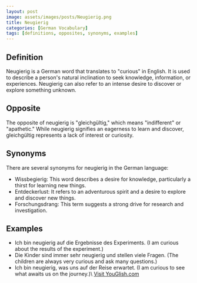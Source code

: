 ```yaml
---
layout: post
image: assets/images/posts/Neugierig.png
title: Neugierig
categories: [German Vocabulary]
tags: [definitions, opposites, synonyms, examples]
---
```


## Definition

Neugierig is a German word that translates to "curious" in English. It is used to describe a person's natural inclination to seek knowledge, information, or experiences. Neugierig can also refer to an intense desire to discover or explore something unknown.

## Opposite

The opposite of neugierig is "gleichgültig," which means "indifferent" or "apathetic." While neugierig signifies an eagerness to learn and discover, gleichgültig represents a lack of interest or curiosity.

## Synonyms

There are several synonyms for neugierig in the German language:

- Wissbegierig: This word describes a desire for knowledge, particularly a thirst for learning new things.
- Entdeckerlust: It refers to an adventurous spirit and a desire to explore and discover new things.
- Forschungsdrang: This term suggests a strong drive for research and investigation.

## Examples

- Ich bin neugierig auf die Ergebnisse des Experiments. (I am curious about the results of the experiment.)
- Die Kinder sind immer sehr neugierig und stellen viele Fragen. (The children are always very curious and ask many questions.)
- Ich bin neugierig, was uns auf der Reise erwartet. (I am curious to see what awaits us on the journey.)\ <a id="yg-widget-0" class="youglish-widget" data-query="Neugierig" data-lang="german" data-components="8412" data-auto-start="0" data-bkg-color="theme_light" data-title="How%20to%20pronounce%20Neugierig%20in%20German"  rel="nofollow" href="https://youglish.com">Visit YouGlish.com</a><script async src="https://youglish.com/public/emb/widget.js" charset="utf-8"></script>